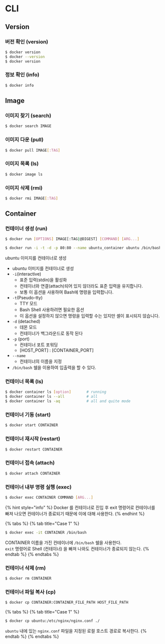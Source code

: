 # CLI

## Version

### 버전 확인 \(version\)

```bash
$ docker version
$ docker --version
$ docker version
```

### 정보 확인 \(info\)

```bash
$ docker info
```

## Image

### 이미지 찾기 \(search\)

```bash
$ docker search IMAGE
```

### 이미지 다운 \(pull\)

```bash
$ docker pull IMAGE[:TAG]
```

### 이미지 목록 \(ls\)

```bash
$ docker image ls
```

### 이미지 삭제 \(rmi\)

```bash
$ docker rmi IMAGE[:TAG]
```

## Container

### 컨테이너 생성 \(run\)

```bash
$ docker run [OPTIONS] IMAGE[:TAG|@DIGEST] [COMMAND] [ARG...]
```

```bash
$ docker run -i -t -d -p 80:80 --name ubuntu_container ubuntu /bin/bash
```

ubuntu 이미지를 컨테이너로 생성

* ubuntu 이미지를 컨테이너로 생성 
* `-i`\(interactive\) 
  * 표준 입력\(stdin\)을 활성화 
  * 컨테이너와 연결\(attach\)되어 있지 않더라도 표준 입력을 유지합니다. 
  * 보통 이 옵션을 사용하여 Bash에 명령을 입력합니다.
* `-t`\(Pseudo-tty\) 
  * TTY 모드 
  * Bash Shell 사용하려면 필요한 옵션 
  * 이 옵션을 설정하지 않으면 명령을 입력할 수는 있지만 셸이 표시되지 않습니다.
* `-d` \(detached\) 
  * 데몬 모드 
  * 컨테이너가 백그라운드로 동작 된다
* `-p` \(port\)
  * 컨테이너 포트 포워딩
  * \[HOST\_PORT\] : \[CONTAINER\_PORT\]
* `--name` 
  * 컨테이너의 이름을 지정 
* `/bin/bash` 쉘을 이용하여 입출력을 할 수 있다.

### 컨테이너 목록 \(ls\)

```bash
$ docker container ls [option]       # running
$ docker container ls --all          # all
$ docker container ls -aq            # all and quite mode
```

### 컨테이너 기동 \(start\)

```bash
$ docker start CONTAINER
```

### 컨테이너 재시작 \(restart\)

```bash
$ docker restart CONTAINER
```

### 컨테이너 접속 \(attach\)

```bash
$ docker attach CONTAINER
```

### 컨테이너 내부 명령 실행 \(exec\)

```bash
$ docker exec CONTAINER COMMAND [ARG...]
```

{% hint style="info" %}
Docker 를 컨테이너로 진입 후 exit 명령어로 컨테이너를 빠져 나오면 컨테이너가 종료되기 때문에 이에 대해 사용한다.
{% endhint %}

{% tabs %}
{% tab title="Case 1" %}
```bash
$ docker exec -it CONTAINER /bin/bash
```

CONTAINER 이름을 가진 컨테이너에 `/bin/bash` 쉘을 사용한다.  
`exit` 명령어로 Shell \(컨테이너\) 을 빠져 나와도 컨테이너가 종료되지 않는다.
{% endtab %}
{% endtabs %}

### 컨테이너 삭제 \(rm\)

```bash
$ docker rm CONTAINER
```

### 컨테이너 파일 복사 \(cp\)

```bash
$ docker cp CONTAINER:CONTAINER_FILE_PATH HOST_FILE_PATH
```

{% tabs %}
{% tab title="Case 1" %}
```bash
$ docker cp ubuntu:/etc/nginx/nginx.conf ./
```

`ubuntu` 내에 있는 `nginx.conf` 파일을 지정된 로컬 호스트 경로로 복사한다.
{% endtab %}
{% endtabs %}

